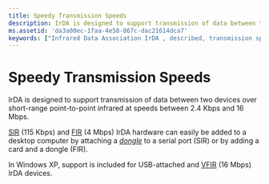 ```yaml
---
title: Speedy Transmission Speeds
description: IrDA is designed to support transmission of data between two devices over short-range point-to-point infrared at speeds between 2.4 Kbps and 16 Mbps.
ms.assetid: 'da3a00ec-1faa-4e58-867c-dac21614dca7'
keywords: ["Infrared Data Association IrDA , described, transmission speeds", "networking IrDA , transmission speeds", "wireless IrDA , transmission speeds"]
---
```


# Speedy Transmission Speeds

IrDA is designed to support transmission of data between two devices over short-range point-to-point infrared at speeds between 2.4 Kbps and 16 Mbps.

[SIR](serial-irda-sir-physical-layer.md) (115 Kbps) and [FIR](fast-irda-fir-physical-layer.md) (4 Mbps) IrDA hardware can easily be added to a desktop computer by attaching a [*dongle*](d-gly.md#-irda-dongle-gly) to a serial port (SIR) or by adding a card and a dongle (FIR).

In Windows XP, support is included for USB-attached and [VFIR](very-fast-irda-vfir-physical-layer.md) (16 Mbps) IrDA devices.

 

 




